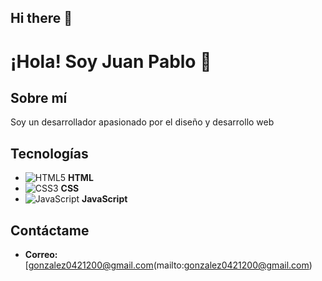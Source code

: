 ## Hi there 👋

# ¡Hola! Soy Juan Pablo 👋

## Sobre mí
Soy un desarrollador apasionado por el diseño y desarrollo web 

## Tecnologías
- ![HTML5](https://img.icons8.com/color/48/000000/html-5.png) **HTML**
- ![CSS3](https://img.icons8.com/color/48/000000/css3.png) **CSS**
- ![JavaScript](https://img.icons8.com/color/48/000000/javascript.png) **JavaScript**



## Contáctame
- **Correo:** [gonzalez0421200@gmail.com(mailto:gonzalez0421200@gmail.com)

<!--
**PablitinGlez/PablitinGlez** is a ✨ _special_ ✨ repository because its `README.md` (this file) appears on your GitHub profile.

Here are some ideas to get you started:

- 🔭 I’m currently working on ...
- 🌱 I’m currently learning ...
- 👯 I’m looking to collaborate on ...
- 🤔 I’m looking for help with ...
- 💬 Ask me about ...
- 📫 How to reach me: ...
- 😄 Pronouns: ...
- ⚡ Fun fact: ...
-->
